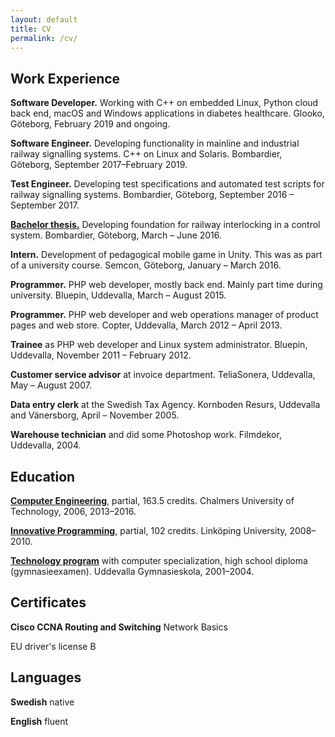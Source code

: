 ```yaml
---
layout: default
title: CV
permalink: /cv/
---
```

## Work Experience

**Software Developer.** Working with C++ on embedded Linux, Python cloud back end, macOS and Windows applications in diabetes healthcare. Glooko, Göteborg, February 2019 and ongoing.

**Software Engineer.** Developing functionality in mainline and industrial railway signalling systems. C++ on Linux and Solaris. Bombardier, Göteborg, September 2017–February 2019.

**Test Engineer.** Developing test specifications and automated test scripts for railway signalling systems. Bombardier, Göteborg, September 2016 – September 2017.

**[Bachelor thesis.](http://studentarbeten.chalmers.se/publication/238376-styrprogram-med-konfigurerbar-logik-for-spartrafik)** Developing foundation for railway interlocking in a control system. Bombardier, Göteborg, March – June 2016.

**Intern.** Development of pedagogical mobile game in Unity. This was as part of a university course. Semcon, Göteborg, January – March 2016.

**Programmer.** PHP web developer, mostly back end. Mainly part time during university. Bluepin, Uddevalla, March – August 2015.

**Programmer.** PHP web developer and web operations manager of product pages and web store. Copter, Uddevalla, March 2012 – April 2013.

**Trainee** as PHP web developer and Linux system administrator. Bluepin, Uddevalla, November 2011 – February 2012.

**Customer service advisor** at invoice department. TeliaSonera, Uddevalla, May – August 2007.

**Data entry clerk** at the Swedish Tax Agency. Kornboden Resurs, Uddevalla and Vänersborg, April – November 2005.

**Warehouse technician** and did some Photoshop work. Filmdekor, Uddevalla, 2004.

## Education

**[Computer Engineering](https://www.chalmers.se/sv/utbildning/program-pa-grundniva/Sidor/Datateknik-180.aspx)**, partial, 163.5 credits. Chalmers University of Technology, 2006, 2013–2016.

**[Innovative Programming](https://liu.se/utbildning/program/6kipr)**, partial, 102 credits. Linköping University, 2008–2010.

**[Technology program](https://www.uddevalla.se/utbildning-och-barnomsorg/uddevalla-gymnasieskola/utbildningar/teknik-te.html)** with computer specialization, high school diploma (gymnasieexamen). Uddevalla Gymnasieskola, 2001–2004.

## Certificates

**Cisco CCNA Routing and Switching** Network Basics

EU driver's license B

## Languages

**Swedish** native

**English** fluent
